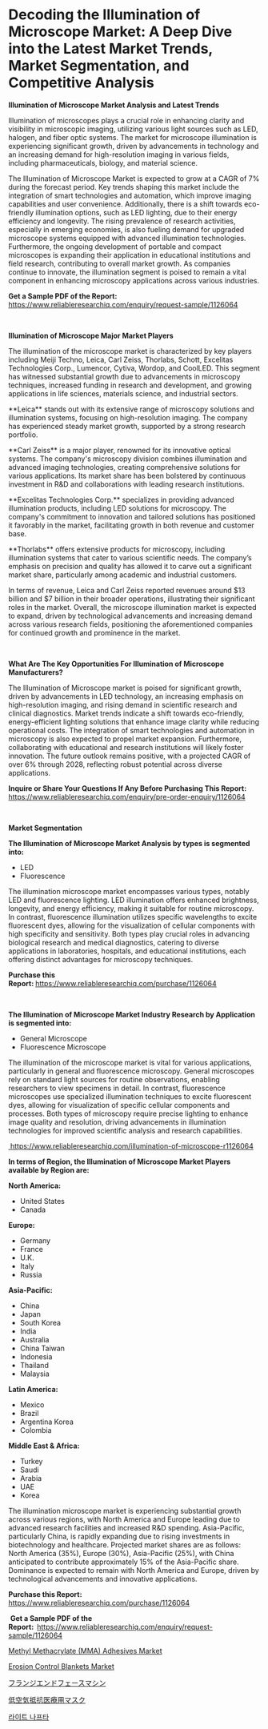 <p><h1>Decoding the Illumination of Microscope Market: A Deep Dive into the Latest Market Trends, Market Segmentation, and Competitive Analysis</h1></p><p><strong>Illumination of Microscope Market Analysis and Latest Trends</strong></p>
<p><p>Illumination of microscopes plays a crucial role in enhancing clarity and visibility in microscopic imaging, utilizing various light sources such as LED, halogen, and fiber optic systems. The market for microscope illumination is experiencing significant growth, driven by advancements in technology and an increasing demand for high-resolution imaging in various fields, including pharmaceuticals, biology, and material science.</p><p>The Illumination of Microscope Market is expected to grow at a CAGR of 7% during the forecast period. Key trends shaping this market include the integration of smart technologies and automation, which improve imaging capabilities and user convenience. Additionally, there is a shift towards eco-friendly illumination options, such as LED lighting, due to their energy efficiency and longevity. The rising prevalence of research activities, especially in emerging economies, is also fueling demand for upgraded microscope systems equipped with advanced illumination technologies. Furthermore, the ongoing development of portable and compact microscopes is expanding their application in educational institutions and field research, contributing to overall market growth. As companies continue to innovate, the illumination segment is poised to remain a vital component in enhancing microscopy applications across various industries.</p></p>
<p><strong>Get a Sample PDF of the Report:&nbsp;</strong> <a href="https://www.reliableresearchiq.com/enquiry/request-sample/1126064">https://www.reliableresearchiq.com/enquiry/request-sample/1126064</a></p>
<p>&nbsp;</p>
<p><strong>Illumination of Microscope Major Market Players</strong></p>
<p><p>The illumination of the microscope market is characterized by key players including Meiji Techno, Leica, Carl Zeiss, Thorlabs, Schott, Excelitas Technologies Corp., Lumencor, Cytiva, Wordop, and CoolLED. This segment has witnessed substantial growth due to advancements in microscopy techniques, increased funding in research and development, and growing applications in life sciences, materials science, and industrial sectors.</p><p>**Leica** stands out with its extensive range of microscopy solutions and illumination systems, focusing on high-resolution imaging. The company has experienced steady market growth, supported by a strong research portfolio.</p><p>**Carl Zeiss** is a major player, renowned for its innovative optical systems. The company's microscopy division combines illumination and advanced imaging technologies, creating comprehensive solutions for various applications. Its market share has been bolstered by continuous investment in R&D and collaborations with leading research institutions.</p><p>**Excelitas Technologies Corp.** specializes in providing advanced illumination products, including LED solutions for microscopy. The company's commitment to innovation and tailored solutions has positioned it favorably in the market, facilitating growth in both revenue and customer base.</p><p>**Thorlabs** offers extensive products for microscopy, including illumination systems that cater to various scientific needs. The company’s emphasis on precision and quality has allowed it to carve out a significant market share, particularly among academic and industrial customers.</p><p>In terms of revenue, Leica and Carl Zeiss reported revenues around $13 billion and $7 billion in their broader operations, illustrating their significant roles in the market. Overall, the microscope illumination market is expected to expand, driven by technological advancements and increasing demand across various research fields, positioning the aforementioned companies for continued growth and prominence in the market.</p></p>
<p>&nbsp;</p>
<p><strong>What Are The Key Opportunities For Illumination of Microscope Manufacturers?</strong></p>
<p><p>The Illumination of Microscope market is poised for significant growth, driven by advancements in LED technology, an increasing emphasis on high-resolution imaging, and rising demand in scientific research and clinical diagnostics. Market trends indicate a shift towards eco-friendly, energy-efficient lighting solutions that enhance image clarity while reducing operational costs. The integration of smart technologies and automation in microscopy is also expected to propel market expansion. Furthermore, collaborating with educational and research institutions will likely foster innovation. The future outlook remains positive, with a projected CAGR of over 6% through 2028, reflecting robust potential across diverse applications.</p></p>
<p><strong>Inquire or Share Your Questions If Any Before Purchasing This Report:</strong> <a href="https://www.reliableresearchiq.com/enquiry/pre-order-enquiry/1126064">https://www.reliableresearchiq.com/enquiry/pre-order-enquiry/1126064</a></p>
<p>&nbsp;</p>
<p><strong>Market Segmentation</strong></p>
<p><strong>The Illumination of Microscope Market Analysis by types is segmented into:</strong></p>
<p><ul><li>LED</li><li>Fluorescence</li></ul></p>
<p><p>The illumination microscope market encompasses various types, notably LED and fluorescence lighting. LED illumination offers enhanced brightness, longevity, and energy efficiency, making it suitable for routine microscopy. In contrast, fluorescence illumination utilizes specific wavelengths to excite fluorescent dyes, allowing for the visualization of cellular components with high specificity and sensitivity. Both types play crucial roles in advancing biological research and medical diagnostics, catering to diverse applications in laboratories, hospitals, and educational institutions, each offering distinct advantages for microscopy techniques.</p></p>
<p><strong>Purchase this Report:&nbsp;</strong><a href="https://www.reliableresearchiq.com/purchase/1126064">https://www.reliableresearchiq.com/purchase/1126064</a></p>
<p>&nbsp;</p>
<p><strong>The Illumination of Microscope Market Industry Research by Application is segmented into:</strong></p>
<p><ul><li>General Microscope</li><li>Fluorescence Microscope</li></ul></p>
<p><p>The illumination of the microscope market is vital for various applications, particularly in general and fluorescence microscopy. General microscopes rely on standard light sources for routine observations, enabling researchers to view specimens in detail. In contrast, fluorescence microscopes use specialized illumination techniques to excite fluorescent dyes, allowing for visualization of specific cellular components and processes. Both types of microscopy require precise lighting to enhance image quality and resolution, driving advancements in illumination technologies for improved scientific analysis and research capabilities.</p></p>
<p><a href="https://www.reliableresearchiq.com/illumination-of-microscope-r1126064">&nbsp;https://www.reliableresearchiq.com/illumination-of-microscope-r1126064</a></p>
<p><strong>In terms of Region, the Illumination of Microscope Market Players available by Region are:</strong></p>
<p>
    <p> <strong> North America: </strong>
        <ul>
            <li>United States</li>
            <li>Canada</li>
        </ul>
        </p> 
    <p> <strong> Europe: </strong>
        <ul>
            <li>Germany</li>
            <li>France</li>
            <li>U.K.</li>
            <li>Italy</li>
            <li>Russia</li>
        </ul>
        </p> 
    <p> <strong> Asia-Pacific: </strong>
        <ul>
            <li>China</li>
            <li>Japan</li>
            <li>South Korea</li>
            <li>India</li>
            <li>Australia</li>
            <li>China Taiwan</li>
            <li>Indonesia</li>
            <li>Thailand</li>
            <li>Malaysia</li>
        </ul>
        </p> 
    <p> <strong> Latin America: </strong>
        <ul>
            <li>Mexico</li>
            <li>Brazil</li>
            <li>Argentina Korea</li>
            <li>Colombia</li>
        </ul>
        </p> 
    <p> <strong> Middle East & Africa: </strong>
        <ul>
            <li>Turkey</li>
            <li>Saudi</li>
            <li>Arabia</li>
            <li>UAE</li>
            <li>Korea</li>
        </ul>
    </p>
    </p>
<p><p>The illumination microscope market is experiencing substantial growth across various regions, with North America and Europe leading due to advanced research facilities and increased R&D spending. Asia-Pacific, particularly China, is rapidly expanding due to rising investments in biotechnology and healthcare. Projected market shares are as follows: North America (35%), Europe (30%), Asia-Pacific (25%), with China anticipated to contribute approximately 15% of the Asia-Pacific share. Dominance is expected to remain with North America and Europe, driven by technological advancements and innovative applications.</p></p>
<p><strong>Purchase this Report: </strong><a href="https://www.reliableresearchiq.com/purchase/1126064">https://www.reliableresearchiq.com/purchase/1126064</a></p>
<p>&nbsp;<strong>Get a Sample PDF of the Report:&nbsp;&nbsp;</strong><a href="https://www.reliableresearchiq.com/enquiry/request-sample/1126064">https://www.reliableresearchiq.com/enquiry/request-sample/1126064</a></p>
<p><strong></strong></p>
<p><p><a href="https://github.com/WayneGriffin411/Market-Research-Report-List-1/blob/main/methyl-methacrylate-mma-adhesives-market.md">Methyl Methacrylate (MMA) Adhesives Market</a></p><p><a href="https://issuu.com/reportprime-2/docs/erosion-control-blankets-market-siz_b40dfad05d9725">Erosion Control Blankets Market</a></p><p><a href="https://medium.com/@anabellewintheiser/flange-end-face-machine-market-%E3%81%AE%E3%82%B0%E3%83%AD%E3%83%BC%E3%83%90%E3%83%AB%E5%B8%82%E5%A0%B4%E6%A6%82%E8%A6%81%E3%81%AF-%E4%B8%96%E7%95%8C%E3%81%8A%E3%82%88%E3%81%B3%E4%B8%BB%E8%A6%81%E5%B8%82%E5%A0%B4%E3%81%AB%E3%81%8A%E3%81%91%E3%82%8B%E6%A5%AD%E7%95%8C%E3%81%AB%E5%BD%B1%E9%9F%BF%E3%82%92%E4%B8%8E%E3%81%88%E3%82%8B%E4%B8%BB%E8%A6%81%E3%81%AA%E3%83%88%E3%83%AC%E3%83%B3%E3%83%89%E3%81%AB%E3%81%A4%E3%81%84%E3%81%A6-%E7%8B%AC%E8%87%AA%E3%81%AE%E8%A6%96%E7%82%B9%E3%82%92%E6%8F%90%E4%BE%9B%E3%81%97%E3%81%BE%E3%81%99-2e022e4ace4b">フランジエンドフェースマシン</a></p><p><a href="https://medium.com/@gfd5fgf/low-air-resistance-medical-mask-market-%E3%81%AF-%E3%82%B3%E3%82%B9%E3%83%88%E7%AE%A1%E7%90%86%E3%81%A8%E5%8A%B9%E7%8E%87%E5%90%91%E4%B8%8A%E3%82%92%E5%84%AA%E5%85%88%E3%81%97%E3%81%BE%E3%81%99-%E3%81%95%E3%82%89%E3%81%AB-%E5%A0%B1%E5%91%8A%E6%9B%B8%E3%81%AF%E5%B8%82%E5%A0%B4%E3%81%AE%E9%9C%80%E8%A6%81%E9%9D%A2%E3%81%A8%E4%BE%9B%E7%B5%A6%E9%9D%A2%E3%81%AE%E4%B8%A1%E6%96%B9%E3%82%92%E3%82%AB%E3%83%90%E3%83%BC%E3%81%97%E3%81%A6%E3%81%84%E3%81%BE%E3%81%99-low-air-6799264479a5">低空気抵抗医療用マスク</a></p><p><a href="https://medium.com/@addiehirthe50/%EB%AF%B8%EB%9E%98%EB%A5%BC-%EA%B3%84%ED%9A%8D%ED%95%98%EB%8B%A4-%EA%B8%80%EB%A1%9C%EB%B2%8C-%EB%9D%BC%EC%9D%B4%ED%8A%B8-%EB%82%98%ED%94%84%ED%83%80-%EC%8B%9C%EC%9E%A5-2024-2031-%EC%97%90-%EB%8C%80%ED%95%9C-%EC%A2%85%ED%95%A9-%EB%B6%84%EC%84%9D-37caa4d82055">라이트 나프타</a></p></p>